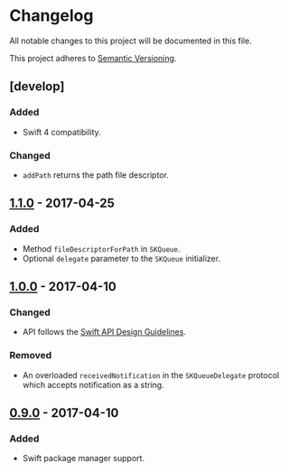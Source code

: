 # Changelog
All notable changes to this project will be documented in this file.

This project adheres to [Semantic Versioning](https://semver.org/spec/v2.0.0.html).

## [develop]
### Added
- Swift 4 compatibility.

### Changed
- `addPath` returns the path file descriptor.

## [1.1.0] - 2017-04-25
### Added
- Method `fileDescriptorForPath` in `SKQueue`.
- Optional `delegate` parameter to the `SKQueue` initializer.

## [1.0.0] - 2017-04-10
### Changed
- API follows the [Swift API Design Guidelines](https://swift.org/documentation/api-design-guidelines/).

### Removed
- An overloaded `receivedNotification` in the `SKQueueDelegate` protocol which accepts notification as a string.

## [0.9.0] - 2017-04-10
### Added
- Swift package manager support.

[2.0.0]: https://github.com/daniel-pedersen/SKQueue/tree/v2.0.0
[1.1.0]: https://github.com/daniel-pedersen/SKQueue/tree/v1.1.0
[1.0.0]: https://github.com/daniel-pedersen/SKQueue/tree/v1.0.0
[0.9.0]: https://github.com/daniel-pedersen/SKQueue/tree/v0.9.0
